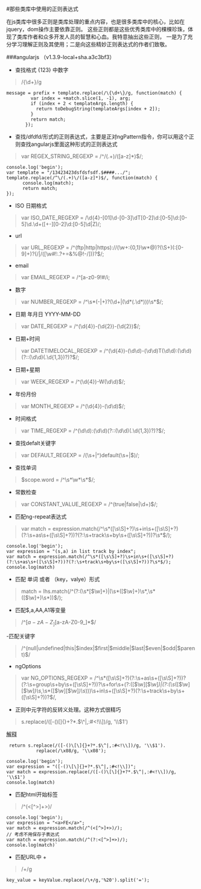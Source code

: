 #那些类库中使用的正则表达式

在js类库中很多正则是类库处理的重点内容，也是很多类库中的核心，比如在jquery，dom操作主要依靠正则。
这些正则都是这些优秀类库中的棵棵珍珠，体现了类库作者和众多开发人员的智慧和心血。我特意抽出这些正则，
一是为了充分学习理解正则及其使用；二是向这些精妙正则表达式的作者们致敬。


###angularjs （v1.3.9-local+sha.a3c3bf3）

- 查找格式 {123} 中数字

> /\{\d+\}/g

```
message = prefix + template.replace(/\{\d+\}/g, function(match) {
         var index = +match.slice(1, -1), arg;
         if (index + 2 < templateArgs.length) {
           return toDebugString(templateArgs[index + 2]);
         }
         return match;
       });
```


- 查找/dfdfd/形式的正则表达式，主要是正对ngPattern指令，你可以用这个正则查找angularjs里面这种形式的正则表达式

> var REGEX_STRING_REGEXP = /^\/(.+)\/([a-z]*)$/;

```
console.log('begin');
var template = "/13423423dsfdsfsdf.$####.../";
template.replace(/^\/(.+)\/([a-z]*)$/, function(match) {
      console.log(match);
      return match;
});
```

- ISO 日期格式
 > var ISO_DATE_REGEXP = /\d{4}-[01]\d-[0-3]\dT[0-2]\d:[0-5]\d:[0-5]\d\.\d+([+-][0-2]\d:[0-5]\d|Z)/;

- url
> var URL_REGEXP = /^(ftp|http|https):\/\/(\w+:{0,1}\w*@)?(\S+)(:[0-9]+)?(\/|\/([\w#!:.?+=&%@!\-\/]))?$/;

- email
> var EMAIL_REGEXP = /^[a-z0-9!#$%&'*+\/=?^_`{|}~.-]+@[a-z0-9]([a-z0-9-]*[a-z0-9])?(\.[a-z0-9]([a-z0-9-]*[a-z0-9])?)*$/i;

- 数字
> var NUMBER_REGEXP = /^\s*(\-|\+)?(\d+|(\d*(\.\d*)))\s*$/;

- 日期 年月日 YYYY-MM-DD
> var DATE_REGEXP = /^(\d{4})-(\d{2})-(\d{2})$/;

- 日期+时间
> var DATETIMELOCAL_REGEXP = /^(\d{4})-(\d\d)-(\d\d)T(\d\d):(\d\d)(?::(\d\d)(\.\d{1,3})?)?$/;

- 日期+星期
> var WEEK_REGEXP = /^(\d{4})-W(\d\d)$/;

- 年份月份
> var MONTH_REGEXP = /^(\d{4})-(\d\d)$/;

- 时间格式
> var TIME_REGEXP = /^(\d\d):(\d\d)(?::(\d\d)(\.\d{1,3})?)?$/;

- 查找defalt关键字
> var DEFAULT_REGEXP = /(\s+|^)default(\s+|$)/;

- 查找单词
> $scope.word = /^\s*\w*\s*$/;


- 常数检查
> var CONSTANT_VALUE_REGEXP = /^(true|false|\d+)$/;


- 匹配ng-repeat表达式
>var match = expression.match(/^\s*([\s\S]+?)\s+in\s+([\s\S]+?)(?:\s+as\s+([\s\S]+?))?(?:\s+track\s+by\s+([\s\S]+?))?\s*$/);

```
console.log('begin');
var expression = "(s,a) in list track by index";
var match = expression.match(/^\s*([\s\S]+?)\s+in\s+([\s\S]+?)(?:\s+as\s+([\s\S]+?))?(?:\s+track\s+by\s+([\s\S]+?))?\s*$/);
console.log(match)

```

- 匹配 单词 或者 （key，valye）形式
> match = lhs.match(/^(?:(\s*[\$\w]+)|\(\s*([\$\w]+)\s*,\s*([\$\w]+)\s*\))$/);

- 匹配$$,$a,AA,A1等变量
>/^[$a-zA-Z_][$a-zA-Z0-9_]*$/

-匹配关键字
>/^(null|undefined|this|\$index|\$first|\$middle|\$last|\$even|\$odd|\$parent)$/

- ngOptions
>  var NG_OPTIONS_REGEXP = /^\s*([\s\S]+?)(?:\s+as\s+([\s\S]+?))?(?:\s+group\s+by\s+([\s\S]+?))?\s+for\s+(?:([\$\w][\$\w]*)|(?:\(\s*([\$\w][\$\w]*)\s*,\s*([\$\w][\$\w]*)\s*\)))\s+in\s+([\s\S]+?)(?:\s+track\s+by\s+([\s\S]+?))?$/,



- 正则中元字符的反转义处理。这种方式很精巧
>s.replace(/([-()\[\]{}+?*.$\^|,:#<!\\])/g, '\\$1')

[解释](http://docs.closure-library.googlecode.com/git/local_closure_goog_string_string.js.source.html#line1021)


```
 return s.replace(/([-()\[\]{}+?*.$\^|,:#<!\\])/g, '\\$1').
           replace(/\x08/g, '\\x08');
```
```
console.log('begin');
var expression = "([-()\[\]{}+?*.$\^|,:#<!\\])";
var match = expression.replace(/([-()\[\]{}+?*.$\^|,:#<!\\])/g, '\\$1')
console.log(match)
```
- 匹配html开始标签

> /^(<[^>]+>)/

```
console.log('begin');
var expression = "<a>FE</a>";
var match = expression.match(/^(<[^>]+>)/);
// 考虑不用保存子表达式
var match = expression.match(/^(?:<[^>]+>)/);
console.log(match)`
```

- 匹配URL中 +

>/\+/g

```
key_value = keyValue.replace(/\+/g,'%20').split('=');
```




































